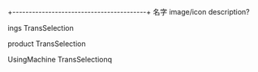 +-----------------------------------------+
名字
image/icon
description?

ings TransSelection

product TransSelection

UsingMachine TransSelectionq